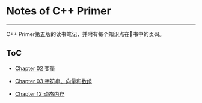 
# Notes of C++ Primer
-------

C++ Primer第五版的读书笔记，并附有每个知识点在书中的页码。

## ToC

- [Chapter 02 变量](Chap02-变量.md)

- [Chapter 03 字符串、向量和数组](Chap03-字符串、向量和数组.md)

- [Chapter 12 动态内存](Chap12-动态内存.md)
